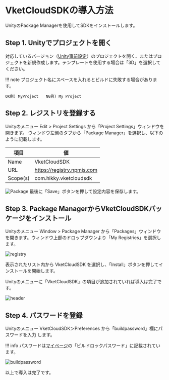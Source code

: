 
# VketCloudSDKの導入方法

UnityのPackage Managerを使用してSDKをインストールします。  
  
## Step 1. Unityでプロジェクトを開く  
対応しているバージョン（[Unity事前設定](https://vrhikky.github.io/VketCloudSDK_Documents/3.3/ja/Unity/OperatingEnvironment.html)）のプロジェクトを開く、またはプロジェクトを新規作成します。テンプレートを使用する場合は「3D」を選択してください。      

!!! note
    プロジェクト名にスペースを入れるとビルドに失敗する場合があります。

    OK例) MyProject　　NG例) My Project  

## Step 2. レジストリを登録する  
Unityのメニュー Edit > Project Settings から「Project Settings」ウィンドウを開きます。 ウィンドウ左側のタブから「Package Manager」を選択し、以下のように記載します。  
  
|  項目  |  値  |
| ---- | ---- |
|  Name  |  VketCloudSDK  |
|  URL  |  https://registry.npmjs.com  |
|  Scope(s)  |  com.hikky.vketcloudsdk  |  

   ![Package](img/package.png)
  最後に「Save」ボタンを押して設定内容を保存します。
    
  
  
## Step 3. Package ManagerからVketCloudSDKパッケージをインストール
Unityのメニュー Window > Package Manager から「Packages」ウィンドウを開きます。ウィンドウ上部のドロップダウンより「My Registries」を選択します。

   ![registry](img/registry.png)

表示されたリスト内から VketCloudSDK を選択し、「Install」ボタンを押してインストールを開始します。  
  

Unityのメニューに「VketCloudSDK」の項目が追加されていれば導入は完了です。  

   ![header](img/header.png)



## Step 4. パスワードを登録
Unityのメニュー VketCloudSDK＞Preferences から「buildpassword」欄にパスワードを入力 します。

!!! info
    パスワードは[マイページ](https://lab.vketcloud.com/mypage/sdk/)の「ビルドロックパスワード」に記載されています。

   ![buildpassword](img/buildpassword.png)

以上で導入は完了です。

